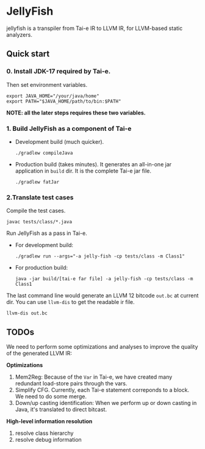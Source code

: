 # JellyFish

jellyfish is a transpiler from Tai-e IR to LLVM IR, for LLVM-based static analyzers.

## Quick start

### 0. Install JDK-17 required by Tai-e.

Then set environment variables.

```shell
export JAVA_HOME="/your/java/home"
export PATH="$JAVA_HOME/path/to/bin:$PATH"
```

**NOTE: all the later steps requires these two variables.**

### 1. Build JellyFish as a component of Tai-e

- Development build (much quicker).

    ```
    ./gradlew compileJava
    ```

- Production build (takes minutes). It generates an all-in-one jar application in `build` dir. It is
  the complete Tai-e jar file.

    ```shell
    ./gradlew fatJar
    ```

### 2.Translate test cases

Compile the test cases.

```shell
javac tests/class/*.java
```

Run JellyFish as a pass in Tai-e.

- For development build:
    ```shell
    ./gradlew run --args="-a jelly-fish -cp tests/class -m Class1"
    ```
- For production build:
    ```shell
    java -jar build/[tai-e far file] -a jelly-fish -cp tests/class -m Class1
    ```

The last command line would generate an LLVM 12 bitcode `out.bc` at current dir. You can
use `llvm-dis` to get the readable ir file.

```shell
llvm-dis out.bc
```

## TODOs

We need to perform some optimizations and analyses to improve the quality of the generated LLVM IR:

**Optimizations**

1. Mem2Reg: Because of the `Var` in Tai-e, we have created many redundant load-store pairs through
   the vars.
2. Simplify CFG. Currently, each Tai-e statement correponds to a block. We need to do some merge.
3. Down/up casting identification: When we perform up or down casting in Java, it's translated to
   direct bitcast.

**High-level information resolution**

1. resolve class hierarchy
2. resolve debug information
